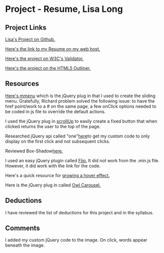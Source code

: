 # Project - Resume, Lisa Long

## Project Links
[Lisa's Project on Github.](https://github.com/longlife52/project_resume_long_lisa)

[Here's the link to my Resume on my web host.]()

[Here's the project on W3C's Validator.]()

[Here's the project on the HTML5 Outliner.]()

## Resources
[Here's mmenu](http://mmenu.frebsite.nl/) which is the jQuery plug in that I used to create the sliding menu. Gratefully, Richard problem solved the following issue: to have the href point/work to a # on the same page, a few onClick options needed to be coded in js file to override the default actions.

I used the jQuery plug in [scrollUp](https://markgoodyear.com/labs/scrollup/) to easily create a fixed button that when clicked returns the user to the top of the page.

Researched jQuery api called "one"[here](http://api.jquery.com/one/)to get my custom code to only display on the first click and not subsequent clicks.

Reviewed Box-Shadow[here.](https://www.w3schools.com/css/css3_shadows.asp)

I used an easy jQuery plugin called [Flip.](https://nnattawat.github.io/flip/) It did not work from the .min.js file. However, it did work with the link for the code.

Here's a quick resource for [growing a hover effect.](http://www.webdesignerdepot.com/2014/05/8-simple-css3-transitions-that-will-wow-your-users/)

Here is the jQuery plug in called [Owl Carousel.](https://owlcarousel2.github.io/OwlCarousel2/demos/responsive.html)

[]()

## Deductions
I have reviewed the list of deductions for this project and in the syllabus.

## Comments
I added my custom jQuery code to the image. On click, words appear beneath the image.
